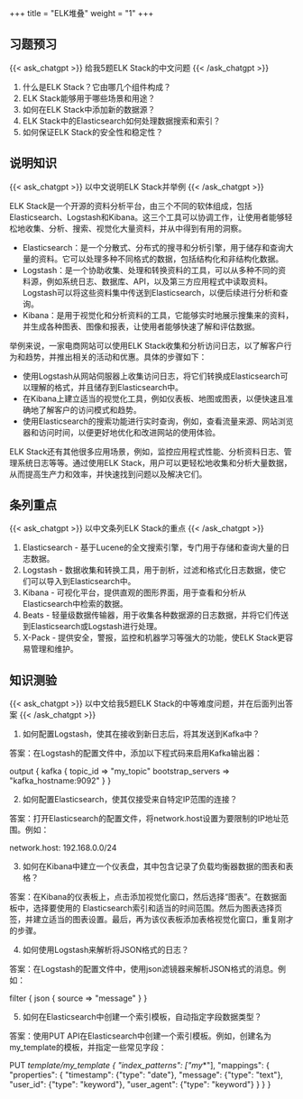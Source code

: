 +++
title = "ELK堆叠"
weight = "1"
+++
## 习题预习
{{< ask_chatgpt >}}
给我5题ELK Stack的中文问题
{{< /ask_chatgpt >}}



1. 什么是ELK Stack？它由哪几个组件构成？
2. ELK Stack能够用于哪些场景和用途？
3. 如何在ELK Stack中添加新的数据源？
4. ELK Stack中的Elasticsearch如何处理数据搜索和索引？
5. 如何保证ELK Stack的安全性和稳定性？   

## 说明知识
{{< ask_chatgpt >}}
以中文说明ELK Stack并举例
{{< /ask_chatgpt >}}



ELK Stack是一个开源的资料分析平台，由三个不同的软体组成，包括Elasticsearch、Logstash和Kibana。这三个工具可以协调工作，让使用者能够轻松地收集、分析、搜索、视觉化大量资料，并从中得到有用的洞察。

- Elasticsearch：是一个分散式、分布式的搜寻和分析引擎，用于储存和查询大量的资料。它可以处理多种不同格式的数据，包括结构化和非结构化数据。
- Logstash：是一个协助收集、处理和转换资料的工具，可以从多种不同的资料源，例如系统日志、数据库、API，以及第三方应用程式中读取资料。Logstash可以将这些资料集中传送到Elasticsearch，以便后续进行分析和查询。
- Kibana：是用于视觉化和分析资料的工具，它能够实时地展示搜集来的资料，并生成各种图表、图像和报表，让使用者能够快速了解和评估数据。

举例来说，一家电商网站可以使用ELK Stack收集和分析访问日志，以了解客户行为和趋势，并推出相关的活动和优惠。具体的步骤如下：

- 使用Logstash从网站伺服器上收集访问日志，将它们转换成Elasticsearch可以理解的格式，并且储存到Elasticsearch中。
- 在Kibana上建立适当的视觉化工具，例如仪表板、地图或图表，以便快速且准确地了解客户的访问模式和趋势。
- 使用Elasticsearch的搜索功能进行实时查询，例如，查看流量来源、网站浏览器和访问时间，以便更好地优化和改进网站的使用体验。

ELK Stack还有其他很多应用场景，例如，监控应用程式性能、分析资料日志、管理系统日志等等。通过使用ELK Stack，用户可以更轻松地收集和分析大量数据，从而提高生产力和效率，并快速找到问题以及解决它们。   

## 条列重点
{{< ask_chatgpt >}}
以中文条列ELK Stack的重点
{{< /ask_chatgpt >}}



1. Elasticsearch - 基于Lucene的全文搜索引擎，专门用于存储和查询大量的日志数据。
2. Logstash - 数据收集和转换工具，用于剖析，过滤和格式化日志数据，使它们可以导入到Elasticsearch中。
3. Kibana - 可视化平台，提供直观的图形界面，用于查看和分析从Elasticsearch中检索的数据。
4. Beats - 轻量级数据传输器，用于收集各种数据源的日志数据，并将它们传送到Elasticsearch或Logstash进行处理。
5. X-Pack - 提供安全，警报，监控和机器学习等强大的功能，使ELK Stack更容易管理和维护。   

## 知识测验
{{< ask_chatgpt >}}
以中文给我5题ELK Stack的中等难度问题，并在后面列出答案
{{< /ask_chatgpt >}}



1. 如何配置Logstash，使其在接收到新日志后，将其发送到Kafka中？

答案：在Logstash的配置文件中，添加以下程式码来启用Kafka输出器：

output {
  kafka {
    topic_id => "my_topic"
    bootstrap_servers => "kafka_hostname:9092"
  }
}

2. 如何配置Elasticsearch，使其仅接受来自特定IP范围的连接？

答案：打开Elasticsearch的配置文件，将network.host设置为要限制的IP地址范围。例如：

network.host: 192.168.0.0/24

3. 如何在Kibana中建立一个仪表盘，其中包含记录了负载均衡器数据的图表和表格？

答案：在Kibana的仪表板上，点击添加视觉化窗口，然后选择“图表”。在数据面板中，选择要使用的 Elasticsearch索引和适当的时间范围。然后为图表选择页签，并建立适当的图表设置。最后，再为该仪表板添加表格视觉化窗口，重复刚才的步骤。

4. 如何使用Logstash来解析将JSON格式的日志？

答案：在Logstash的配置文件中，使用json滤镜器来解析JSON格式的消息。例如：

filter {
  json {
    source => "message"
  }
}

5. 如何在Elasticsearch中创建一个索引模板，自动指定字段数据类型？

答案：使用PUT API在Elasticsearch中创建一个索引模板。例如，创建名为my_template的模板，并指定一些常见字段：

PUT _template/my_template
{
  "index_patterns": ["my_*"],
  "mappings": {
    "properties": {
      "timestamp": {"type": "date"},
      "message": {"type": "text"},
      "user_id": {"type": "keyword"},
      "user_agent": {"type": "keyword"}
    }
  }
}   


